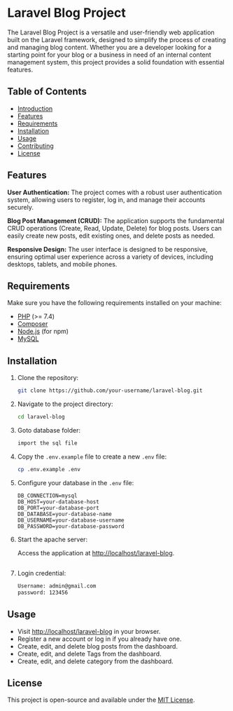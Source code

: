 # Laravel Blog Project

The Laravel Blog Project is a versatile and user-friendly web application built on the Laravel framework, designed to simplify the process of creating and managing blog content. Whether you are a developer looking for a starting point for your blog or a business in need of an internal content management system, this project provides a solid foundation with essential features.

## Table of Contents
- [Introduction](#introduction)
- [Features](#features)
- [Requirements](#requirements)
- [Installation](#installation)
- [Usage](#usage)
- [Contributing](#contributing)
- [License](#license)


## Features

**User Authentication:** The project comes with a robust user authentication system, allowing users to register, log in, and manage their accounts securely.

**Blog Post Management (CRUD):** The application supports the fundamental CRUD operations (Create, Read, Update, Delete) for blog posts. Users can easily create new posts, edit existing ones, and delete posts as needed.

**Responsive Design:** The user interface is designed to be responsive, ensuring optimal user experience across a variety of devices, including desktops, tablets, and mobile phones.


## Requirements

Make sure you have the following requirements installed on your machine:

- [PHP](https://www.php.net/) (>= 7.4)
- [Composer](https://getcomposer.org/)
- [Node.js](https://nodejs.org/) (for npm)
- [MySQL](https://www.mysql.com/) 

## Installation

1. Clone the repository:

   ```bash
   git clone https://github.com/your-username/laravel-blog.git
   ```

2. Navigate to the project directory:

   ```bash
   cd laravel-blog
   ```

3. Goto database folder:

   ```bash
   import the sql file 
   ```


4. Copy the `.env.example` file to create a new `.env` file:

   ```bash
   cp .env.example .env
   ```


5. Configure your database in the `.env` file:

   ```env
   DB_CONNECTION=mysql
   DB_HOST=your-database-host
   DB_PORT=your-database-port
   DB_DATABASE=your-database-name
   DB_USERNAME=your-database-username
   DB_PASSWORD=your-database-password
   ```

6. Start the apache server:

     Access the application at [http://localhost/laravel-blog](http://localhost/laravel-blog).
      ##

7. Login credential:

   ```bash
   Username: admin@gmail.com
   password: 123456
   ```


## Usage

- Visit [http://localhost/laravel-blog](http://localhost/laravel-blog) in your browser.
- Register a new account or log in if you already have one.
- Create, edit, and delete blog posts from the dashboard.
- Create, edit, and delete Tags from the dashboard.
- Create, edit, and delete category from the dashboard.



## License

This project is open-source and available under the [MIT License](LICENSE).
